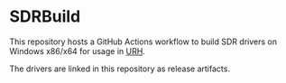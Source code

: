 # SDRBuild
This repository hosts a GitHub Actions workflow to build SDR drivers on Windows x86/x64 for usage in [URH](https://github.com/jopohl/urh).

The drivers are linked in this repository as release artifacts.
